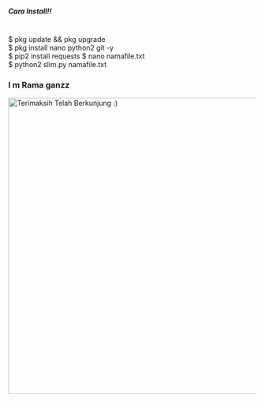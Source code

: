 
<h5>Cara Install!!</h5>
<br>
$ pkg update && pkg upgrade <br>
$ pkg install nano python2 git -y<br>
$ pip2 install requests
$ nano namafile.txt<br>
$ python2 slim.py namafile.txt<br>


<p align="center">




 

</p>

</details>

### I m Rama ganzz

<img src="https://github.com/TheDudeThatCode/TheDudeThatCode/blob/master/Assets/Mario_Gameplay.gif" alt="Terimaksih Telah Berkunjung :)" width="600" />

